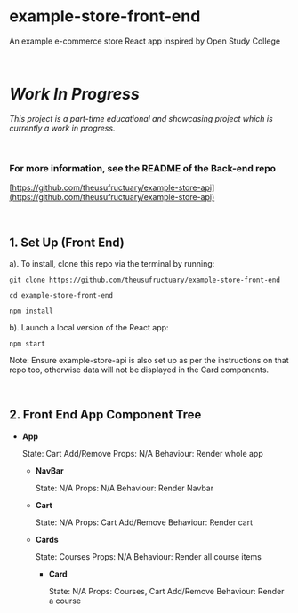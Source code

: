 # example-store-front-end
An example e-commerce store React app inspired by Open Study College

<br>

# *Work In Progress*
*This project is a part-time educational and showcasing project which is currently a work in progress.*

<br>

### **For more information, see the README of the Back-end repo**
[https://github.com/theusufructuary/example-store-api](https://github.com/theusufructuary/example-store-api)

<br>

## 1. Set Up (Front End)

a). To install, clone this repo via the terminal by running:
    
    git clone https://github.com/theusufructuary/example-store-front-end
    
    cd example-store-front-end
    
    npm install

b). Launch a local version of the React app:

    npm start

Note: Ensure example-store-api is also set up as per the instructions on that repo too, otherwise data will not be displayed in the Card components.

<br>

## 2. Front End App Component Tree

- **App**
    
    State: Cart Add/Remove
    Props: N/A
    Behaviour: Render whole app

    - **NavBar**
        
        State: N/A
        Props: N/A
        Behaviour: Render Navbar
    - **Cart**

        State: N/A
        Props: Cart Add/Remove
        Behaviour: Render cart

    - **Cards**
        
        State: Courses
        Props: N/A
        Behaviour: Render all course items

        - **Card**

            State: N/A
            Props: Courses, Cart Add/Remove
            Behaviour: Render a course